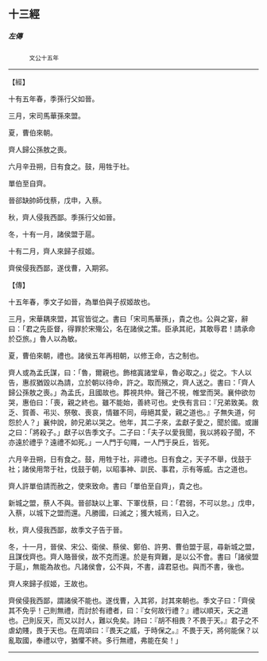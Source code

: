 

## 十三經

##### 左傳
　　　`文公十五年`

* * *

【經】

十有五年春，季孫行父如晉。

三月，宋司馬華孫來盟。

夏，曹伯來朝。

齊人歸公孫敖之喪。

六月辛丑朔，日有食之。鼓，用牲于社。

單伯至自齊。

晉郤缺帥師伐蔡，戊申，入蔡。

秋，齊人侵我西鄙。季孫行父如晉。

冬，十有一月，諸侯盟于扈。

十有二月，齊人來歸子叔姬。

齊侯侵我西鄙，遂伐曹，入期郛。

【傳】

十五年春，季文子如晉，為單伯與子叔姬故也。

三月，宋華耦來盟，其官皆從之。書曰「宋司馬華孫」，貴之也。公與之宴，辭曰：「君之先臣督，得罪於宋殤公，名在諸侯之策。臣承其祀，其敢辱君！請承命於亞旅。」魯人以為敏。

夏，曹伯來朝，禮也。諸侯五年再相朝，以修王命，古之制也。

齊人或為孟氏謀，曰：「魯，爾親也。飾棺寘諸堂阜，魯必取之。」從之。卞人以告，惠叔猶毀以為請，立於朝以待命，許之。取而殯之，齊人送之。書曰：「齊人歸公孫敖之喪。」為孟氏，且國故也。葬視共仲。聲己不視，帷堂而哭。襄仲欲勿哭，惠伯曰：「喪，親之終也。雖不能始，善終可也。史佚有言曰：『兄弟致美。救乏、賀善、弔災、祭敬、喪哀，情雖不同，毋絕其愛，親之道也。』子無失道，何怨於人？」襄仲說，帥兄弟以哭之。他年，其二子來，孟獻子愛之，聞於國。或譖之曰：「將殺子。」獻子以告季文子。二子曰：「夫子以愛我聞，我以將殺子聞，不亦遠於禮乎？遠禮不如死。」一人門于句鼆，一人門于戾丘，皆死。

六月辛丑朔，日有食之。鼓，用牲于社，非禮也。日有食之，天子不舉，伐鼓于社；諸侯用幣于社，伐鼓于朝，以昭事神、訓民、事君，示有等威。古之道也。

齊人許單伯請而赦之，使來致命。書曰「單伯至自齊」，貴之也。

新城之盟，蔡人不與。晉郤缺以上軍、下軍伐蔡，曰：「君弱，不可以怠。」戊申，入蔡，以城下之盟而還。凡勝國，曰滅之；獲大城焉，曰入之。

秋，齊人侵我西鄙，故季文子告于晉。

冬，十一月，晉侯、宋公、衛侯、蔡侯、鄭伯、許男、曹伯盟于扈，尋新城之盟，且謀伐齊也。齊人賂晉侯，故不克而還。於是有齊難，是以公不會。書曰「諸侯盟于扈」，無能為故也。凡諸侯會，公不與，不書，諱君惡也。與而不書，後也。

齊人來歸子叔姬，王故也。

齊侯侵我西鄙，謂諸侯不能也。遂伐曹，入其郛，討其來朝也。季文子曰：「齊侯其不免乎！己則無禮，而討於有禮者，曰：『女何故行禮？』禮以順天，天之道也。己則反天，而又以討人，難以免矣。詩曰：『胡不相畏？不畏于天。』君子之不虐幼賤，畏于天也。在周頌曰：『畏天之威，于時保之。』不畏于天，將何能保？以亂取國，奉禮以守，猶懼不終。多行無禮，弗能在矣！」

* * *

